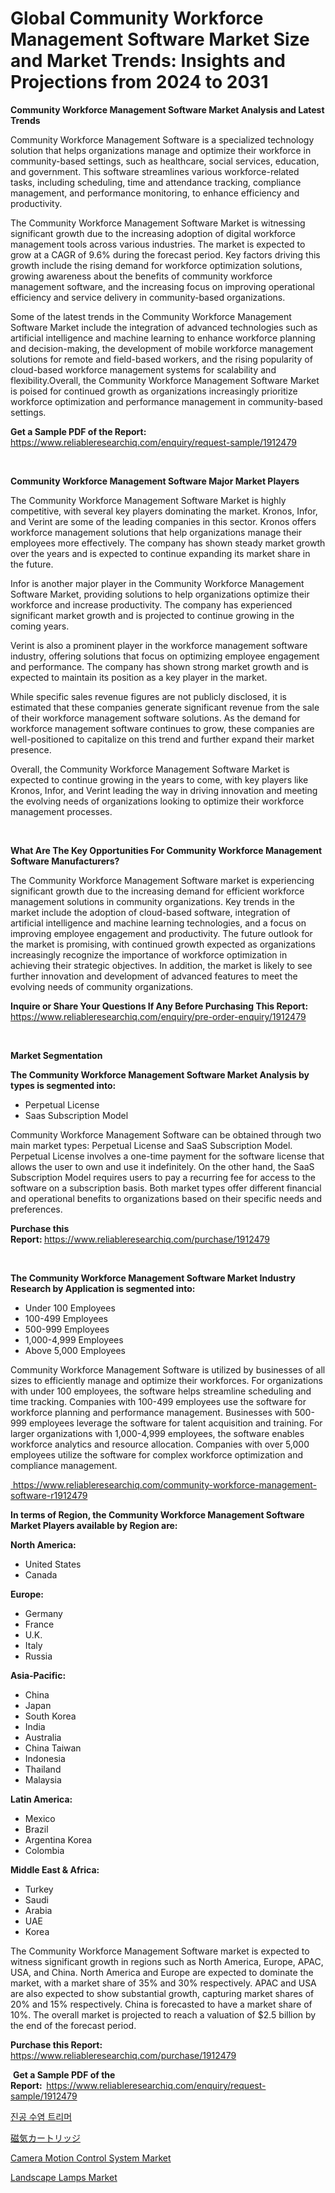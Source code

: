 <p><h1>Global Community Workforce Management Software Market Size and Market Trends: Insights and Projections from 2024 to 2031</h1></p><p><strong>Community Workforce Management Software Market Analysis and Latest Trends</strong></p>
<p><p>Community Workforce Management Software is a specialized technology solution that helps organizations manage and optimize their workforce in community-based settings, such as healthcare, social services, education, and government. This software streamlines various workforce-related tasks, including scheduling, time and attendance tracking, compliance management, and performance monitoring, to enhance efficiency and productivity.</p><p>The Community Workforce Management Software Market is witnessing significant growth due to the increasing adoption of digital workforce management tools across various industries. The market is expected to grow at a CAGR of 9.6% during the forecast period. Key factors driving this growth include the rising demand for workforce optimization solutions, growing awareness about the benefits of community workforce management software, and the increasing focus on improving operational efficiency and service delivery in community-based organizations.</p><p>Some of the latest trends in the Community Workforce Management Software Market include the integration of advanced technologies such as artificial intelligence and machine learning to enhance workforce planning and decision-making, the development of mobile workforce management solutions for remote and field-based workers, and the rising popularity of cloud-based workforce management systems for scalability and flexibility.Overall, the Community Workforce Management Software Market is poised for continued growth as organizations increasingly prioritize workforce optimization and performance management in community-based settings.</p></p>
<p><strong>Get a Sample PDF of the Report:&nbsp;</strong> <a href="https://www.reliableresearchiq.com/enquiry/request-sample/1912479">https://www.reliableresearchiq.com/enquiry/request-sample/1912479</a></p>
<p>&nbsp;</p>
<p><strong>Community Workforce Management Software Major Market Players</strong></p>
<p><p>The Community Workforce Management Software Market is highly competitive, with several key players dominating the market. Kronos, Infor, and Verint are some of the leading companies in this sector. Kronos offers workforce management solutions that help organizations manage their employees more effectively. The company has shown steady market growth over the years and is expected to continue expanding its market share in the future.</p><p>Infor is another major player in the Community Workforce Management Software Market, providing solutions to help organizations optimize their workforce and increase productivity. The company has experienced significant market growth and is projected to continue growing in the coming years.</p><p>Verint is also a prominent player in the workforce management software industry, offering solutions that focus on optimizing employee engagement and performance. The company has shown strong market growth and is expected to maintain its position as a key player in the market.</p><p>While specific sales revenue figures are not publicly disclosed, it is estimated that these companies generate significant revenue from the sale of their workforce management software solutions. As the demand for workforce management software continues to grow, these companies are well-positioned to capitalize on this trend and further expand their market presence.</p><p>Overall, the Community Workforce Management Software Market is expected to continue growing in the years to come, with key players like Kronos, Infor, and Verint leading the way in driving innovation and meeting the evolving needs of organizations looking to optimize their workforce management processes.</p></p>
<p>&nbsp;</p>
<p><strong>What Are The Key Opportunities For Community Workforce Management Software Manufacturers?</strong></p>
<p><p>The Community Workforce Management Software market is experiencing significant growth due to the increasing demand for efficient workforce management solutions in community organizations. Key trends in the market include the adoption of cloud-based software, integration of artificial intelligence and machine learning technologies, and a focus on improving employee engagement and productivity. The future outlook for the market is promising, with continued growth expected as organizations increasingly recognize the importance of workforce optimization in achieving their strategic objectives. In addition, the market is likely to see further innovation and development of advanced features to meet the evolving needs of community organizations.</p></p>
<p><strong>Inquire or Share Your Questions If Any Before Purchasing This Report:</strong> <a href="https://www.reliableresearchiq.com/enquiry/pre-order-enquiry/1912479">https://www.reliableresearchiq.com/enquiry/pre-order-enquiry/1912479</a></p>
<p>&nbsp;</p>
<p><strong>Market Segmentation</strong></p>
<p><strong>The Community Workforce Management Software Market Analysis by types is segmented into:</strong></p>
<p><ul><li>Perpetual License</li><li>Saas Subscription Model</li></ul></p>
<p><p>Community Workforce Management Software can be obtained through two main market types: Perpetual License and SaaS Subscription Model. Perpetual License involves a one-time payment for the software license that allows the user to own and use it indefinitely. On the other hand, the SaaS Subscription Model requires users to pay a recurring fee for access to the software on a subscription basis. Both market types offer different financial and operational benefits to organizations based on their specific needs and preferences.</p></p>
<p><strong>Purchase this Report:&nbsp;</strong><a href="https://www.reliableresearchiq.com/purchase/1912479">https://www.reliableresearchiq.com/purchase/1912479</a></p>
<p>&nbsp;</p>
<p><strong>The Community Workforce Management Software Market Industry Research by Application is segmented into:</strong></p>
<p><ul><li>Under 100 Employees</li><li>100-499 Employees</li><li>500-999 Employees</li><li>1,000-4,999 Employees</li><li>Above 5,000 Employees</li></ul></p>
<p><p>Community Workforce Management Software is utilized by businesses of all sizes to efficiently manage and optimize their workforces. For organizations with under 100 employees, the software helps streamline scheduling and time tracking. Companies with 100-499 employees use the software for workforce planning and performance management. Businesses with 500-999 employees leverage the software for talent acquisition and training. For larger organizations with 1,000-4,999 employees, the software enables workforce analytics and resource allocation. Companies with over 5,000 employees utilize the software for complex workforce optimization and compliance management.</p></p>
<p><a href="https://www.reliableresearchiq.com/community-workforce-management-software-r1912479">&nbsp;https://www.reliableresearchiq.com/community-workforce-management-software-r1912479</a></p>
<p><strong>In terms of Region, the Community Workforce Management Software Market Players available by Region are:</strong></p>
<p>
    <p> <strong> North America: </strong>
        <ul>
            <li>United States</li>
            <li>Canada</li>
        </ul>
        </p> 
    <p> <strong> Europe: </strong>
        <ul>
            <li>Germany</li>
            <li>France</li>
            <li>U.K.</li>
            <li>Italy</li>
            <li>Russia</li>
        </ul>
        </p> 
    <p> <strong> Asia-Pacific: </strong>
        <ul>
            <li>China</li>
            <li>Japan</li>
            <li>South Korea</li>
            <li>India</li>
            <li>Australia</li>
            <li>China Taiwan</li>
            <li>Indonesia</li>
            <li>Thailand</li>
            <li>Malaysia</li>
        </ul>
        </p> 
    <p> <strong> Latin America: </strong>
        <ul>
            <li>Mexico</li>
            <li>Brazil</li>
            <li>Argentina Korea</li>
            <li>Colombia</li>
        </ul>
        </p> 
    <p> <strong> Middle East & Africa: </strong>
        <ul>
            <li>Turkey</li>
            <li>Saudi</li>
            <li>Arabia</li>
            <li>UAE</li>
            <li>Korea</li>
        </ul>
    </p>
    </p>
<p><p>The Community Workforce Management Software market is expected to witness significant growth in regions such as North America, Europe, APAC, USA, and China. North America and Europe are expected to dominate the market, with a market share of 35% and 30% respectively. APAC and USA are also expected to show substantial growth, capturing market shares of 20% and 15% respectively. China is forecasted to have a market share of 10%. The overall market is projected to reach a valuation of $2.5 billion by the end of the forecast period.</p></p>
<p><strong>Purchase this Report: </strong><a href="https://www.reliableresearchiq.com/purchase/1912479">https://www.reliableresearchiq.com/purchase/1912479</a></p>
<p>&nbsp;<strong>Get a Sample PDF of the Report:&nbsp;&nbsp;</strong><a href="https://www.reliableresearchiq.com/enquiry/request-sample/1912479">https://www.reliableresearchiq.com/enquiry/request-sample/1912479</a></p>
<p><strong></strong></p>
<p><p><a href="https://github.com/KellyLyncyh543964/Market-Research-Report-List-3/blob/main/620877931578.md">진공 수염 트리머</a></p><p><a href="https://github.com/zjkmgcs938405/Market-Research-Report-List-3/blob/main/275863623414.md">磁気カートリッジ</a></p><p><a href="https://medium.com/@rasauncoleman20/global-camera-motion-control-system-market-size-and-market-trends-analysis-by-regional-outlook-ffcde7e46638">Camera Motion Control System Market</a></p><p><a href="https://medium.com/@jayrussel94/global-landscape-lamps-market-size-is-expected-to-reach-at-a-cagr-of-12-6-ce556d182b4d">Landscape Lamps Market</a></p></p>